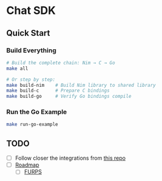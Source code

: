 # Chat SDK

## Quick Start

### Build Everything
```bash
# Build the complete chain: Nim → C → Go
make all

# Or step by step:
make build-nim    # Build Nim library to shared library
make build-c      # Prepare C bindings
make build-go     # Verify Go bindings compile
```

### Run the Go Example
```bash
make run-go-example
```

## TODO

- [ ] Follow closer the integrations from [this repo](https://github.com/logos-co/nim-c-library-guide)
- [ ] [Roadmap](https://github.com/waku-org/pm/blob/2025H2/draft-roadmap/create_chat_sdk_mvp.md)
    - [ ] [FURPS](https://github.com/waku-org/pm/blob/2025H2/FURPS/application/chat_sdk.md)